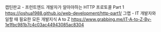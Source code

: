 캡틴판교 - 프런트엔드 개발자가 알아야하는 HTTP 프로토콜 Part 1 https://joshua1988.github.io/web-development/http-part1/
그랩 - IT 개발자와 일할 때 필요한 모든 개발지식 A to Z https://www.grabbing.me/IT-A-to-Z-By-1e1fbc981b7c4c03ac44943085ac8304
